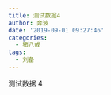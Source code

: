 ```yaml
---
title: 测试数据4
author: 奔波
date: '2019-09-01 09:27:46'
categories:
  - 猪八戒
tags:
  - 刘备
---
```


测试数据 4

